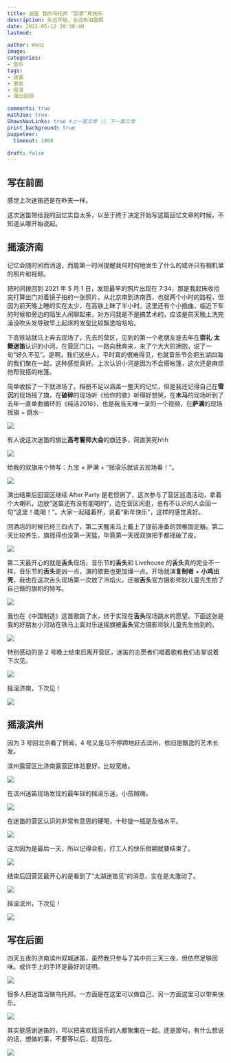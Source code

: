 ```yaml
---
title: 迷笛 我的乌托邦 “回家”真快乐
description: 永远年轻，永远热泪盈眶
date: 2021-05-12 20:30:40
lastmod:

author: Wonz
image: 
categories:
- 音乐
tags:
- 迷笛
- 朋友
- 摇滚
- 演出回顾

comments: true
mathJax: true
ShowsNavLinks: true #上一篇文章 || 下一篇文章
print_background: true
puppeteer:
  timeout: 1000

draft: false
---
```

## 写在前面

感觉上次迷笛还是在昨天一样。

这次迷笛带给我的回忆实自太多，以至于终于决定开始写这篇回忆文章的时候，不知道从哪开始说起。

## 摇滚济南

记忆会随时间而消退，而能第一时间提醒我何时何地发生了什么的或许只有相机里的照片和视频。

把时间拨回到 2021 年 5 月 1 日，发现最早的照片出现在 7:34，那是我起床收拾完打算出门对着镜子拍的一张照片。从北京南到济南西，也就两个小时的路程，但因为前天晚上睡的实在太少，在高铁上眯了半小时。这里还有个小插曲，临近下车的时候和旁边的陌生人闲聊起来，对方问我是不是搞艺术的，应该是前天晚上洗完澡没吹头发导致早上起床的发型比较飘逸哈哈哈。

下高铁站就马上奔去现场了，先去的营区，见到的第一个老朋友是去年在**崇礼·太舞迷笛**认识的小河。在营区门口，一路向我奔来，来了个大大的拥抱，说了一句“好久不见”。是啊，我们这些人，平时真的很难得见，也就音乐节会把五湖四海的我们聚在一起，这种感觉真好。上次认识小河是因为不会搭帐篷，这次还是麻烦他帮我搭的帐篷。

简单收拾了一下就进场了。相册不足以涵盖一整天的记忆，但是我还记得自己在**雪沉**的现场摇了旗，在**破碎**的现场听《给你的歌》听得好想哭，在**木马**的现场听到了去年一直单曲循环的《纯洁2016》，也是我当天唯一录的一个视频，在**萨满**的现场摇旗 + 跳水···

![](https://raw.githubusercontent.com/Wonz5130/My-Private-ImgHost/master/img/%E5%BE%AE%E4%BF%A1%E5%9B%BE%E7%89%87_20210512215213.jpg)

有人说这次迷笛的旗比**高考誓师大会**的旗还多，简直笑死hhh

![](https://raw.githubusercontent.com/Wonz5130/My-Private-ImgHost/master/img/%E5%BE%AE%E4%BF%A1%E5%9B%BE%E7%89%87_20210512215845.jpg)

给我的双旗来个特写：九宝 × 萨满 + “摇滚乐就该去现场看！”。

![](https://raw.githubusercontent.com/Wonz5130/My-Private-ImgHost/master/img/%E5%BE%AE%E4%BF%A1%E5%9B%BE%E7%89%87_20210512215101.jpg)

演出结束后回营区继续 After Party 是老惯例了，这次参与了营区巡酒活动，拿着个大喇叭，边放“迷笛还有没有能喝的”，边在营区闲逛，总有不认识的人会回一句“这里！能喝！”。大家一起碰着杯，说着“新年快乐”，这样的感觉真好。

回酒店的时候已经三四点了，第二天醒来马上戴上了提前准备的颈椎固定器。第二天比较养生，旗摇得也没第一天猛，毕竟第一天摇双旗把手都摇破了皮。

![](https://raw.githubusercontent.com/Wonz5130/My-Private-ImgHost/master/img/%E5%BE%AE%E4%BF%A1%E5%9B%BE%E7%89%87_20210512215306.jpg)

第二天最开心的就是**舌头**现场，音乐节的**舌头**和 Livehouse 的**舌头**真的完全不一样，音乐节的**舌头**更凶一点，演的歌曲也更加燥一点。开场就演**复制者** + **小鸡出壳**，我也在这次舌头现场第一次放了冷焰火。还被**舌头**官方摄影师狄儿童先生拍了自己做的旗帜的特写。

![](https://raw.githubusercontent.com/Wonz5130/My-Private-ImgHost/master/img/%E5%BE%AE%E4%BF%A1%E5%9B%BE%E7%89%87_20210512215448.jpg)

我也在《中国制造》这首歌跳了水，终于实现在**舌头**现场跳水的愿望。下面这张是我的好朋友小河站在铁马上面对乐迷摇旗被**舌头**官方摄影师狄儿童先生拍到的。

![](https://raw.githubusercontent.com/Wonz5130/My-Private-ImgHost/master/img/%E5%BE%AE%E4%BF%A1%E5%9B%BE%E7%89%87_20210512215455.jpg)

特别感动的是 2 号晚上结束后离开营区，迷笛的志愿者们唱着歌和我们击掌说着下次见。

![](https://raw.githubusercontent.com/Wonz5130/My-Private-ImgHost/master/img/%E5%BE%AE%E4%BF%A1%E5%9B%BE%E7%89%87_20210512215329.jpg)

摇滚济南，下次见！

![](https://raw.githubusercontent.com/Wonz5130/My-Private-ImgHost/master/img/%E5%BE%AE%E4%BF%A1%E5%9B%BE%E7%89%87_20210512215516.jpg)

## 摇滚滨州

因为 3 号回北京看了惘闻，4 号又是马不停蹄地赶去滨州，依旧是飘逸的艺术长发。

滨州露营区比济南露营区体验要好，比较宽敞。

![](https://raw.githubusercontent.com/Wonz5130/My-Private-ImgHost/master/img/%E5%BE%AE%E4%BF%A1%E5%9B%BE%E7%89%87_20210512215600.jpg)

在滨州迷笛现场发现的最年轻的摇滚乐迷，小孩贼嗨。

![](https://raw.githubusercontent.com/Wonz5130/My-Private-ImgHost/master/img/%E5%BE%AE%E4%BF%A1%E5%9B%BE%E7%89%87_20210512215720.jpg)

在迷笛的营区认识的非常有意思的硬喝，十秒旋一瓶是及格水平。

![](https://raw.githubusercontent.com/Wonz5130/My-Private-ImgHost/master/img/%E5%BE%AE%E4%BF%A1%E5%9B%BE%E7%89%87_20210512215623.jpg)

这次因为是最后一天，所以记得合影，打工人的快乐假期就要结束了。

![](https://raw.githubusercontent.com/Wonz5130/My-Private-ImgHost/master/img/%E5%BE%AE%E4%BF%A1%E5%9B%BE%E7%89%87_20210512220019.jpg)

结束后回营区最开心的是看到了“太湖迷笛见”的消息，实在是太激动了。

![](https://raw.githubusercontent.com/Wonz5130/My-Private-ImgHost/master/img/%E5%BE%AE%E4%BF%A1%E5%9B%BE%E7%89%87_20210512215607.jpg)

摇滚滨州，下次见！

![](https://raw.githubusercontent.com/Wonz5130/My-Private-ImgHost/master/img/%E5%BE%AE%E4%BF%A1%E5%9B%BE%E7%89%87_20210512215614.jpg)

## 写在后面

四天五夜的济南滨州双城迷笛，虽然我只参与了其中的三天三夜，但依然足够回味。或许手上的手环是最好的证明。

![](https://raw.githubusercontent.com/Wonz5130/My-Private-ImgHost/master/img/%E5%BE%AE%E4%BF%A1%E5%9B%BE%E7%89%87_20210512215803.jpg)

很多人把迷笛当做乌托邦，一方面是在这里可以做自己，另一方面这里可以带来快乐。

![](https://raw.githubusercontent.com/Wonz5130/My-Private-ImgHost/master/img/%E5%BE%AE%E4%BF%A1%E5%9B%BE%E7%89%87_20210512215407.jpg)

其实挺感谢迷笛的，可以把喜欢摇滚乐的人都聚集在一起。还是那句，有什么想说的话，想做的事，不要等以后，趁现在。

![](https://raw.githubusercontent.com/Wonz5130/My-Private-ImgHost/master/img/%E5%BE%AE%E4%BF%A1%E5%9B%BE%E7%89%87_20200817165924.png)

